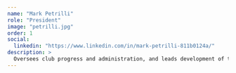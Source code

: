 ```yaml
---
name: "Mark Petrilli"
role: "President"
image: "petrilli.jpg"
order: 1
social:
  linkedin: "https://www.linkedin.com/in/mark-petrilli-811b0124a/" 
description: >
  Oversees club progress and administration, and leads development of the club's aircraft. In addition, ensures aircraft flies safely during flight tests and competitions.
---
```

